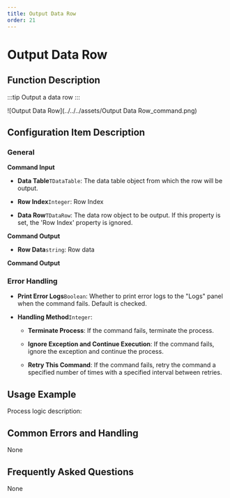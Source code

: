 ```yaml
---
title: Output Data Row
order: 21
---
```


# Output Data Row

## Function Description

:::tip 
Output a data row
:::

![Output Data Row](../../../assets/Output Data Row_command.png)

## Configuration Item Description

### General

**Command Input**

- **Data Table**`TDataTable`: The data table object from which the row will be output.

- **Row Index**`Integer`: Row Index

- **Data Row**`TDataRow`: The data row object to be output. If this property is set, the 'Row Index' property is ignored.


**Command Output**

- **Row Data**`string`: Row data


**Command Output**

### Error Handling

- **Print Error Logs**`Boolean`: Whether to print error logs to the "Logs" panel when the command fails. Default is checked. 

- **Handling Method**`Integer`:

    - **Terminate Process**: If the command fails, terminate the process.

    - **Ignore Exception and Continue Execution**: If the command fails, ignore the exception and continue the process.

    - **Retry This Command**: If the command fails, retry the command a specified number of times with a specified interval between retries.

## Usage Example

Process logic description:

## Common Errors and Handling

None

## Frequently Asked Questions

None

